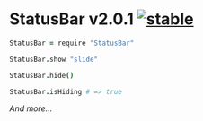 
# StatusBar v2.0.1 [![stable](http://badges.github.io/stability-badges/dist/stable.svg)](http://github.com/badges/stability-badges)

```coffee
StatusBar = require "StatusBar"

StatusBar.show "slide"

StatusBar.hide()

StatusBar.isHiding # => true
```

*And more...*
